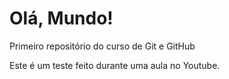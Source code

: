 # Olá, Mundo!
 Primeiro repositório do curso de Git e GitHub

Este é um teste feito durante uma aula no Youtube.  
